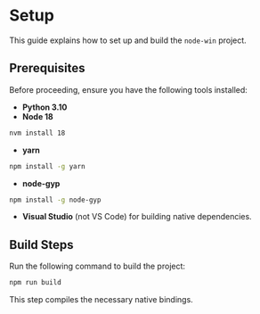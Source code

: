 # Setup

This guide explains how to set up and build the `node-win` project.

## Prerequisites

Before proceeding, ensure you have the following tools installed:

- **Python 3.10**
- **Node 18**

```bash
nvm install 18
```

- **yarn**

```bash
npm install -g yarn
```

- **node-gyp**

```bash
npm install -g node-gyp
```

- **Visual Studio** (not VS Code) for building native dependencies.

## Build Steps

Run the following command to build the project:

```bash
npm run build
```

This step compiles the necessary native bindings.
